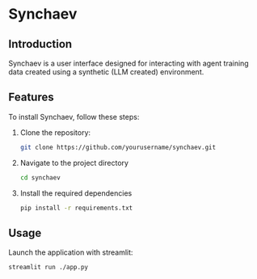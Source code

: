 # Synchaev

## Introduction

Synchaev is a user interface designed for interacting  with agent training data created using a synthetic (LLM created) environment.

## Features


To install Synchaev, follow these steps:

1. Clone the repository:
   ```bash
   git clone https://github.com/yourusername/synchaev.git
   ```
2. Navigate to the project directory
   ```bash
   cd synchaev
   ```
3. Install the required dependencies
   ```bash
   pip install -r requirements.txt
   ```

## Usage
Launch the application with streamlit:
```bash
streamlit run ./app.py
```




